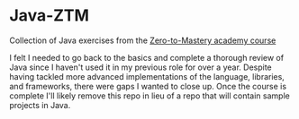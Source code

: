 # Java-ZTM
Collection of Java exercises from the [Zero-to-Mastery academy course](https://zerotomastery.io/courses/java-bootcamp/)

I felt I needed to go back to the basics and complete a thorough review of Java since I haven't used it in my previous role for over a year. Despite having tackled more advanced implementations of the language, libraries, and frameworks, there were gaps I wanted to close up. Once the course is complete I'll likely remove this repo in lieu of a repo that will contain sample projects in Java.
